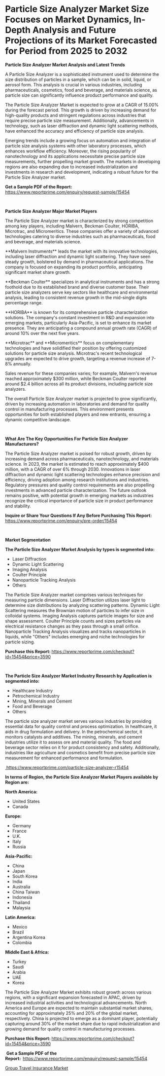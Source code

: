 <p><h1>Particle Size Analyzer Market Size Focuses on Market Dynamics, In-Depth Analysis and Future Projections of its Market Forecasted for Period from 2025 to 2032</h1></p><p><strong>Particle Size Analyzer Market Analysis and Latest Trends</strong></p>
<p><p>A Particle Size Analyzer is a sophisticated instrument used to determine the size distribution of particles in a sample, which can be in solid, liquid, or aerosol form. This analysis is crucial in various industries, including pharmaceuticals, cosmetics, food and beverage, and materials science, as particle size can significantly influence product performance and quality.</p><p>The Particle Size Analyzer Market is expected to grow at a CAGR of 15.00% during the forecast period. This growth is driven by increasing demand for high-quality products and stringent regulations across industries that require precise particle size measurement. Additionally, advancements in technology, such as laser diffraction and dynamic light scattering methods, have enhanced the accuracy and efficiency of particle size analysis.</p><p>Emerging trends include a growing focus on automation and integration of particle size analysis systems with other laboratory processes, which enhances workflow efficiency. Moreover, the rising popularity of nanotechnology and its applications necessitate precise particle size measurements, further propelling market growth. The markets in developing regions are also expanding due to increased industrialization and investments in research and development, indicating a robust future for the Particle Size Analyzer market.</p></p>
<p><strong>Get a Sample PDF of the Report:&nbsp;</strong> <a href="https://www.reportprime.com/enquiry/request-sample/15454?utm_campaign=3031&utm_medium=2&utm_source=Github&utm_content=ia&utm_term=20032025&utm_id=particle-size-analyzer">https://www.reportprime.com/enquiry/request-sample/15454</a></p>
<p>&nbsp;</p>
<p><strong>Particle Size Analyzer Major Market Players</strong></p>
<p><p>The Particle Size Analyzer market is characterized by strong competition among key players, including Malvern, Beckman Coulter, HORIBA, Microtrac, and Micromeritics. These companies offer a variety of advanced technologies catering to diverse industries such as pharmaceuticals, food and beverage, and materials science.</p><p>**Malvern Instruments** leads the market with its innovative technologies, including laser diffraction and dynamic light scattering. They have seen steady growth, bolstered by demand in pharmaceutical applications. The company is focused on expanding its product portfolio, anticipating significant market share growth.</p><p>**Beckman Coulter** specializes in analytical instruments and has a strong foothold due to its established brand and diverse customer base. Their particle size analyzers serve key sectors like healthcare and environmental analysis, leading to consistent revenue growth in the mid-single digits percentage range.</p><p>**HORIBA** is known for its comprehensive particle characterization solutions. The company's constant investment in R&D and expansion into emerging markets, particularly Asia-Pacific, is set to enhance its market presence. They are anticipating a compound annual growth rate (CAGR) of around 10% over the next five years.</p><p>**Microtrac** and **Micromeritics** focus on complementary technologies and have solidified their position by offering customized solutions for particle size analysis. Microtrac's recent technological upgrades are expected to drive growth, targeting a revenue increase of 7-8% annually.</p><p>Sales revenue for these companies varies; for example, Malvern's revenue reached approximately $300 million, while Beckman Coulter reported around $2.4 billion across all its product divisions, including particle size analyzers.</p><p>The overall Particle Size Analyzer market is projected to grow significantly, driven by increasing automation in laboratories and demand for quality control in manufacturing processes. This environment presents opportunities for both established players and new entrants, ensuring a dynamic competitive landscape.</p></p>
<p>&nbsp;</p>
<p><strong>What Are The Key Opportunities For Particle Size Analyzer Manufacturers?</strong></p>
<p><p>The Particle Size Analyzer market is poised for robust growth, driven by increasing demand across pharmaceuticals, nanotechnology, and materials science. In 2023, the market is estimated to reach approximately $400 million, with a CAGR of over 6% through 2030. Innovations in laser diffraction and dynamic light scattering technologies enhance precision and efficiency, driving adoption among research institutions and industries. Regulatory pressures and quality control requirements are also propelling investments in advanced particle characterization. The future outlook remains positive, with potential growth in emerging markets as industries recognize the critical importance of particle size in product performance and stability.</p></p>
<p><strong>Inquire or Share Your Questions If Any Before Purchasing This Report:</strong> <a href="https://www.reportprime.com/enquiry/pre-order/15454?utm_campaign=3031&utm_medium=2&utm_source=Github&utm_content=ia&utm_term=20032025&utm_id=particle-size-analyzer">https://www.reportprime.com/enquiry/pre-order/15454</a></p>
<p>&nbsp;</p>
<p><strong>Market Segmentation</strong></p>
<p><strong>The Particle Size Analyzer Market Analysis by types is segmented into:</strong></p>
<p><ul><li>Laser Diffraction</li><li>Dynamic Light Scattering</li><li>Imaging Analysis</li><li>Coulter Principle</li><li>Nanoparticle Tracking Analysis</li><li>Others</li></ul></p>
<p><p>The Particle Size Analyzer market comprises various techniques for measuring particle dimensions. Laser Diffraction utilizes laser light to determine size distributions by analyzing scattering patterns. Dynamic Light Scattering measures the Brownian motion of particles to infer size in colloidal systems. Imaging Analysis captures particle images for size and shape assessment. Coulter Principle counts and sizes particles via electrical resistance changes as they pass through a small orifice. Nanoparticle Tracking Analysis visualizes and tracks nanoparticles in liquids, while "Others" includes emerging and niche technologies for particle sizing.</p></p>
<p><strong>Purchase this Report:&nbsp;</strong><a href="https://www.reportprime.com/checkout?id=15454&price=3590&utm_campaign=3031&utm_medium=2&utm_source=Github&utm_content=ia&utm_term=20032025&utm_id=particle-size-analyzer">https://www.reportprime.com/checkout?id=15454&price=3590</a></p>
<p>&nbsp;</p>
<p><strong>The Particle Size Analyzer Market Industry Research by Application is segmented into:</strong></p>
<p><ul><li>Healthcare Industry</li><li>Petrochemical Industry</li><li>Mining, Minerals and Cement</li><li>Food and Beverage</li><li>Others</li></ul></p>
<p><p>The particle size analyzer market serves various industries by providing essential data for quality control and process optimization. In healthcare, it aids in drug formulation and delivery. In the petrochemical sector, it monitors catalysts and additives. The mining, minerals, and cement industries utilize it to assess ore and material quality. The food and beverage sector relies on it for product consistency and safety. Additionally, industries like agriculture and cosmetics benefit from precise particle size measurement for enhanced performance and formulation.</p></p>
<p><a href="https://www.reportprime.com/particle-size-analyzer-r15454?utm_campaign=3031&utm_medium=2&utm_source=Github&utm_content=ia&utm_term=20032025&utm_id=particle-size-analyzer">&nbsp;https://www.reportprime.com/particle-size-analyzer-r15454</a></p>
<p><strong>In terms of Region, the Particle Size Analyzer Market Players available by Region are:</strong></p>
<p>
    <p> <strong> North America: </strong>
        <ul>
            <li>United States</li>
            <li>Canada</li>
        </ul>
        </p> 
    <p> <strong> Europe: </strong>
        <ul>
            <li>Germany</li>
            <li>France</li>
            <li>U.K.</li>
            <li>Italy</li>
            <li>Russia</li>
        </ul>
        </p> 
    <p> <strong> Asia-Pacific: </strong>
        <ul>
            <li>China</li>
            <li>Japan</li>
            <li>South Korea</li>
            <li>India</li>
            <li>Australia</li>
            <li>China Taiwan</li>
            <li>Indonesia</li>
            <li>Thailand</li>
            <li>Malaysia</li>
        </ul>
        </p> 
    <p> <strong> Latin America: </strong>
        <ul>
            <li>Mexico</li>
            <li>Brazil</li>
            <li>Argentina Korea</li>
            <li>Colombia</li>
        </ul>
        </p> 
    <p> <strong> Middle East & Africa: </strong>
        <ul>
            <li>Turkey</li>
            <li>Saudi</li>
            <li>Arabia</li>
            <li>UAE</li>
            <li>Korea</li>
        </ul>
    </p>
    </p>
<p><p>The Particle Size Analyzer Market exhibits robust growth across various regions, with a significant expansion forecasted in APAC, driven by increased industrial activities and technological advancements. North America and Europe are expected to maintain substantial market shares, accounting for approximately 25% and 20% of the global market, respectively. China is projected to emerge as a dominant player, potentially capturing around 30% of the market share due to rapid industrialization and growing demand for quality control in manufacturing processes.</p></p>
<p><strong>Purchase this Report: </strong><a href="https://www.reportprime.com/checkout?id=15454&price=3590&utm_campaign=3031&utm_medium=2&utm_source=Github&utm_content=ia&utm_term=20032025&utm_id=particle-size-analyzer">https://www.reportprime.com/checkout?id=15454&price=3590</a></p>
<p>&nbsp;<strong>Get a Sample PDF of the Report:&nbsp;&nbsp;</strong><a href="https://www.reportprime.com/enquiry/request-sample/15454?utm_campaign=3031&utm_medium=2&utm_source=Github&utm_content=ia&utm_term=20032025&utm_id=particle-size-analyzer">https://www.reportprime.com/enquiry/request-sample/15454</a></p>
<p><strong></strong></p>
<p><p><a href="https://github.com/ishikodehira/Market-Research-Report-List-1/blob/main/group-travel-insurance-market.md?utm_campaign=3031&utm_medium=2&utm_source=Github&utm_content=ia&utm_term=20032025&utm_id=particle-size-analyzer">Group Travel Insurance Market</a></p></p>